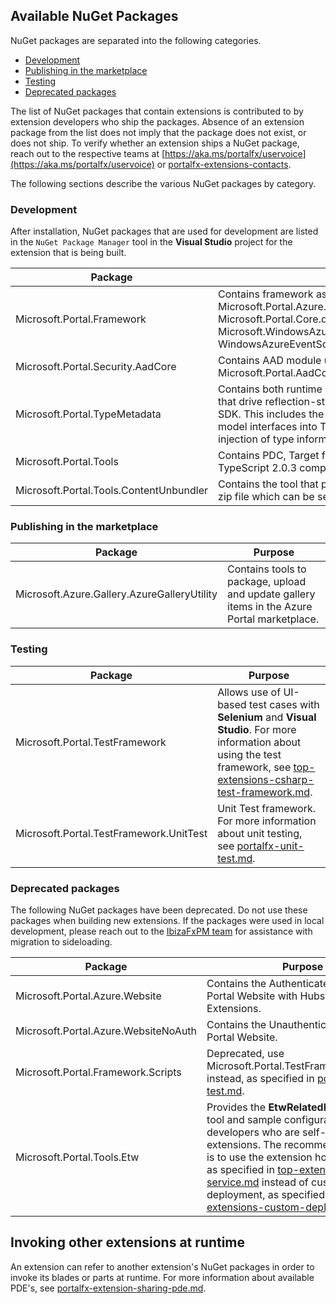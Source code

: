 ## Available NuGet Packages

NuGet packages are separated into the following categories.

* [Development](#development)
* [Publishing in the marketplace](#publishing-in-the-marketplace)
* [Testing](#testing)
* [Deprecated packages](#deprecated-packages)

The list of NuGet packages that contain extensions is contributed to by extension developers who ship the packages. Absence of an extension package from the list does not imply that the package does not exist, or does not ship. To verify whether an extension ships a NuGet package, reach out to the respective teams at  [https://aka.ms/portalfx/uservoice](https://aka.ms/portalfx/uservoice)  or [portalfx-extensions-contacts](portalfx-extensions-contacts).

The following sections describe the various NuGet packages by category.

### Development

After installation, NuGet packages that are used for development are listed in the `NuGet Package Manager` tool in the **Visual Studio** project for the extension that is being built.
   
| Package | Purpose | 
| ------- | ------- |
| Microsoft.Portal.Framework | Contains framework assemblies Microsoft.Portal.Azure.dll, Microsoft.Portal.Core.dll,Microsoft.Portal.Framework.dll, Microsoft.WindowsAzure.ServiceRuntime.dll and WindowsAzureEventSource.dll.  |
| Microsoft.Portal.Security.AadCore | Contains AAD module used for auth Microsoft.Portal.AadCore.dll | 
| Microsoft.Portal.TypeMetadata  | Contains both runtime and compile time components that drive reflection-style features for the Azure Portal SDK.  This includes the compile time generation of C# model interfaces into TypeScript interfaces, and the injection of type information into the portal at runtime. | 
| Microsoft.Portal.Tools | Contains PDC, Target files (.target) , [Definition files](portalfx-extensions-glossary-onboarding.md) and TypeScript 2.0.3 compiler. | 
| Microsoft.Portal.Tools.ContentUnbundler | Contains the tool that packages an extension UI into a zip file which can be served by the hosting service. | 

### Publishing in the marketplace

| Package | Purpose | 
| ------- | ------- |
| Microsoft.Azure.Gallery.AzureGalleryUtility | Contains tools to package, upload and update gallery items in the Azure Portal marketplace. | 

### Testing

| Package | Purpose | 
| ------- | ------- |
| Microsoft.Portal.TestFramework | Allows use of UI-based test cases with **Selenium** and **Visual Studio**. For more information about using the test framework, see [top-extensions-csharp-test-framework.md](top-extensions-csharp-test-framework.md). | 
| Microsoft.Portal.TestFramework.UnitTest | Unit Test framework. For more information about unit testing,  see [portalfx-unit-test.md](portalfx-unit-test.md). | 

### Deprecated packages

The following NuGet packages have been deprecated. Do not use these packages when building new extensions. If the packages were used in local development, please reach out to the <a href="mailto:IbizaFxPM@microsoft.com?subject=Migration to Sideloading">IbizaFxPM team</a> for assistance with migration to sideloading.

| Package | Purpose | 
| ------- | ------- |
| Microsoft.Portal.Azure.Website | Contains the Authenticated Developer Portal Website with Hubs and Billing Extensions. | 
| Microsoft.Portal.Azure.WebsiteNoAuth | Contains the Unauthenticated Developer Portal Website. | 
| Microsoft.Portal.Framework.Scripts | Deprecated, use Microsoft.Portal.TestFramework.UnitTest instead, as specified in  [portalfx-unit-test.md](portalfx-unit-test.md).  | 
| Microsoft.Portal.Tools.Etw | Provides the **EtwRelatedFilesUtility.exe** tool and sample configurations for developers who are self-hosting extensions. The recommended practice is to use the extension hosting service as specified in [top-extensions-hosting-service.md](top-extensions-hosting-service.md) instead of custom deployment, as specified in [top-extensions-custom-deployment.md](top-extensions-custom-deployment.md).  | 

## Invoking other extensions at runtime

An extension can refer to another extension's NuGet packages in order to invoke its blades or parts at runtime. For more information about available PDE's, see [portalfx-extension-sharing-pde.md](portalfx-extension-sharing-pde.md).

